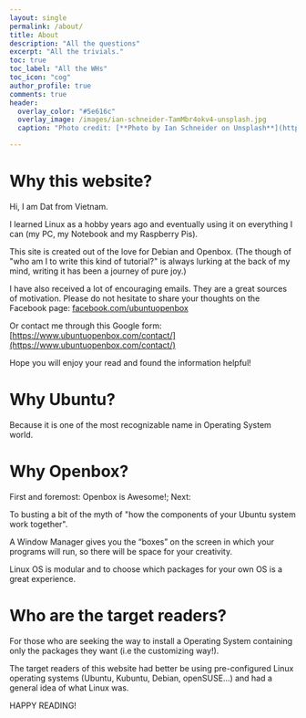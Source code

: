 ```yaml
---
layout: single
permalink: /about/
title: About
description: "All the questions"
excerpt: "All the trivials."
toc: true
toc_label: "All the WHs"
toc_icon: "cog"
author_profile: true
comments: true
header:
  overlay_color: "#5e616c"
  overlay_image: /images/ian-schneider-TamMbr4okv4-unsplash.jpg
  caption: "Photo credit: [**Photo by Ian Schneider on Unsplash**](https://unsplash.com/photos/TamMbr4okv4)"

---
```


# Why this website?

Hi, I am Dat from Vietnam.

I learned Linux as a hobby years ago and eventually using it on everything I can (my PC, my Notebook and my Raspberry Pis).

This site is created out of the love for Debian and Openbox. (The though of "who am I to write this kind of tutorial?" is always lurking at the back of my mind, writing it has been a journey of pure joy.)

I have also received a lot of encouraging emails. They are a great sources of motivation. Please do not hesitate to share your thoughts on the Facebook page: [facebook.com/ubuntuopenbox](https://www.facebook.com/ubuntuopenbox)

Or contact me through this Google form: [https://www.ubuntuopenbox.com/contact/](https://www.ubuntuopenbox.com/contact/)

Hope you will enjoy your read and found the information helpful!

# Why Ubuntu?

Because it is one of the most recognizable name in Operating System world.

# Why Openbox?

First and foremost: Openbox is Awesome!;
Next:

To busting a bit of the myth of "how the components of your Ubuntu system work together".

A Window Manager gives you the “boxes” on the screen in which your programs will run, so there will be space for your creativity.

Linux OS is modular and to choose which packages for your own OS is a great experience.

# Who are the target readers?

For those who are seeking the way to install a Operating System containing only the packages they want (i.e the customizing way!).

The target readers of this website had better be using pre-configured Linux operating systems (Ubuntu, Kubuntu, Debian, openSUSE...) and had a general idea of what Linux was.

HAPPY READING!
